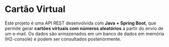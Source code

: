 <h1> Cartão Virtual </h1>
<p> Este projeto é uma API REST desenvolvida com <strong>Java + Spring Boot</strong>, que permite gerar <strong>cartões virtuais com números aleatórios</strong> a partir do envio de um e-mail. Os dados são armazenados em um banco de dados em memória (H2-console) e podem ser consultados posteriormente.</p>

<h2> </h2>
